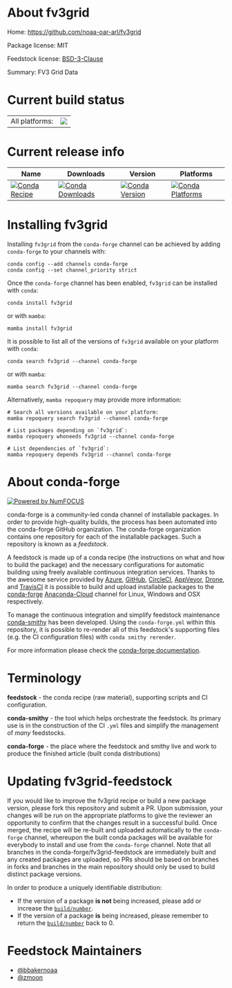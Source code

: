 About fv3grid
=============

Home: https://github.com/noaa-oar-arl/fv3grid

Package license: MIT

Feedstock license: [BSD-3-Clause](https://github.com/conda-forge/fv3grid-feedstock/blob/main/LICENSE.txt)

Summary: FV3 Grid Data

Current build status
====================


<table><tr><td>All platforms:</td>
    <td>
      <a href="https://dev.azure.com/conda-forge/feedstock-builds/_build/latest?definitionId=15811&branchName=main">
        <img src="https://dev.azure.com/conda-forge/feedstock-builds/_apis/build/status/fv3grid-feedstock?branchName=main">
      </a>
    </td>
  </tr>
</table>

Current release info
====================

| Name | Downloads | Version | Platforms |
| --- | --- | --- | --- |
| [![Conda Recipe](https://img.shields.io/badge/recipe-fv3grid-green.svg)](https://anaconda.org/conda-forge/fv3grid) | [![Conda Downloads](https://img.shields.io/conda/dn/conda-forge/fv3grid.svg)](https://anaconda.org/conda-forge/fv3grid) | [![Conda Version](https://img.shields.io/conda/vn/conda-forge/fv3grid.svg)](https://anaconda.org/conda-forge/fv3grid) | [![Conda Platforms](https://img.shields.io/conda/pn/conda-forge/fv3grid.svg)](https://anaconda.org/conda-forge/fv3grid) |

Installing fv3grid
==================

Installing `fv3grid` from the `conda-forge` channel can be achieved by adding `conda-forge` to your channels with:

```
conda config --add channels conda-forge
conda config --set channel_priority strict
```

Once the `conda-forge` channel has been enabled, `fv3grid` can be installed with `conda`:

```
conda install fv3grid
```

or with `mamba`:

```
mamba install fv3grid
```

It is possible to list all of the versions of `fv3grid` available on your platform with `conda`:

```
conda search fv3grid --channel conda-forge
```

or with `mamba`:

```
mamba search fv3grid --channel conda-forge
```

Alternatively, `mamba repoquery` may provide more information:

```
# Search all versions available on your platform:
mamba repoquery search fv3grid --channel conda-forge

# List packages depending on `fv3grid`:
mamba repoquery whoneeds fv3grid --channel conda-forge

# List dependencies of `fv3grid`:
mamba repoquery depends fv3grid --channel conda-forge
```


About conda-forge
=================

[![Powered by
NumFOCUS](https://img.shields.io/badge/powered%20by-NumFOCUS-orange.svg?style=flat&colorA=E1523D&colorB=007D8A)](https://numfocus.org)

conda-forge is a community-led conda channel of installable packages.
In order to provide high-quality builds, the process has been automated into the
conda-forge GitHub organization. The conda-forge organization contains one repository
for each of the installable packages. Such a repository is known as a *feedstock*.

A feedstock is made up of a conda recipe (the instructions on what and how to build
the package) and the necessary configurations for automatic building using freely
available continuous integration services. Thanks to the awesome service provided by
[Azure](https://azure.microsoft.com/en-us/services/devops/), [GitHub](https://github.com/),
[CircleCI](https://circleci.com/), [AppVeyor](https://www.appveyor.com/),
[Drone](https://cloud.drone.io/welcome), and [TravisCI](https://travis-ci.com/)
it is possible to build and upload installable packages to the
[conda-forge](https://anaconda.org/conda-forge) [Anaconda-Cloud](https://anaconda.org/)
channel for Linux, Windows and OSX respectively.

To manage the continuous integration and simplify feedstock maintenance
[conda-smithy](https://github.com/conda-forge/conda-smithy) has been developed.
Using the ``conda-forge.yml`` within this repository, it is possible to re-render all of
this feedstock's supporting files (e.g. the CI configuration files) with ``conda smithy rerender``.

For more information please check the [conda-forge documentation](https://conda-forge.org/docs/).

Terminology
===========

**feedstock** - the conda recipe (raw material), supporting scripts and CI configuration.

**conda-smithy** - the tool which helps orchestrate the feedstock.
                   Its primary use is in the construction of the CI ``.yml`` files
                   and simplify the management of *many* feedstocks.

**conda-forge** - the place where the feedstock and smithy live and work to
                  produce the finished article (built conda distributions)


Updating fv3grid-feedstock
==========================

If you would like to improve the fv3grid recipe or build a new
package version, please fork this repository and submit a PR. Upon submission,
your changes will be run on the appropriate platforms to give the reviewer an
opportunity to confirm that the changes result in a successful build. Once
merged, the recipe will be re-built and uploaded automatically to the
`conda-forge` channel, whereupon the built conda packages will be available for
everybody to install and use from the `conda-forge` channel.
Note that all branches in the conda-forge/fv3grid-feedstock are
immediately built and any created packages are uploaded, so PRs should be based
on branches in forks and branches in the main repository should only be used to
build distinct package versions.

In order to produce a uniquely identifiable distribution:
 * If the version of a package **is not** being increased, please add or increase
   the [``build/number``](https://docs.conda.io/projects/conda-build/en/latest/resources/define-metadata.html#build-number-and-string).
 * If the version of a package **is** being increased, please remember to return
   the [``build/number``](https://docs.conda.io/projects/conda-build/en/latest/resources/define-metadata.html#build-number-and-string)
   back to 0.

Feedstock Maintainers
=====================

* [@bbakernoaa](https://github.com/bbakernoaa/)
* [@zmoon](https://github.com/zmoon/)

